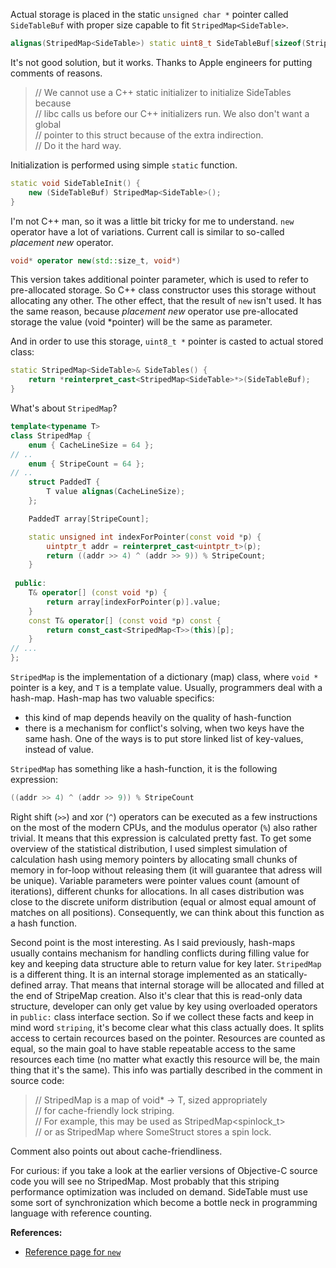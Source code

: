 Actual storage is placed in the static `unsigned char *` pointer called `SideTableBuf` with proper size capable to fit `StripedMap<SideTable>`.

```c++
alignas(StripedMap<SideTable>) static uint8_t SideTableBuf[sizeof(StripedMap<SideTable>)];
```

It's not good solution, but it works. Thanks to Apple engineers for putting comments of reasons.

> // We cannot use a C++ static initializer to initialize SideTables because <br>
> // libc calls us before our C++ initializers run. We also don't want a global <br>
> // pointer to this struct because of the extra indirection. <br>
> // Do it the hard way.

Initialization is performed using simple `static` function. 

```c++
static void SideTableInit() {
    new (SideTableBuf) StripedMap<SideTable>();
}
```

I'm not C++ man, so it was a little bit tricky for me to understand. `new` operator have a lot of variations. 
Current call is similar to so-called *placement new* operator. 

```c++
void* operator new(std::size_t, void*)
```

This version takes additional pointer parameter, which is used to refer to pre-allocated storage. 
So C++ class constructor uses this storage without allocating any other. The other effect, that the result of `new` isn't used. 
It has the same reason, because *placement new* operator use pre-allocated storage the value (void *pointer) will be the same as parameter.

And in order to use this storage, `uint8_t *` pointer is casted to actual stored class:

```c++
static StripedMap<SideTable>& SideTables() {
    return *reinterpret_cast<StripedMap<SideTable>*>(SideTableBuf);
}
```

What's about `StripedMap`?
```c++
template<typename T>
class StripedMap {
    enum { CacheLineSize = 64 };
// ..
    enum { StripeCount = 64 };
// ..
    struct PaddedT {
        T value alignas(CacheLineSize);
    };

    PaddedT array[StripeCount];

    static unsigned int indexForPointer(const void *p) {
        uintptr_t addr = reinterpret_cast<uintptr_t>(p);
        return ((addr >> 4) ^ (addr >> 9)) % StripeCount;
    }
    
 public:
    T& operator[] (const void *p) { 
        return array[indexForPointer(p)].value; 
    }
    const T& operator[] (const void *p) const { 
        return const_cast<StripedMap<T>>(this)[p]; 
    }
// ...
};
```

`StripedMap` is the implementation of a dictionary (map) class, where `void *` pointer is a key, and `T` is a template value. Usually, programmers deal with a hash-map. Hash-map has two valuable specifics: 

- this kind of map depends heavily on the quality of hash-function
- there is a mechanism for conflict's solving, when two keys have the same hash. One of the ways is to put store linked list of key-values, instead of value.

`StripedMap` has something like a hash-function, it is the following expression:

```c++
((addr >> 4) ^ (addr >> 9)) % StripeCount
```

Right shift (`>>`) and xor (`^`) operators can be executed as a few instructions on the most of the modern CPUs, and the modulus operator (`%`) also rather trivial. It means that this expression is calculated pretty fast. To get some overview of the statistical distribution, I used simplest simulation of calculation hash using memory pointers by allocating small chunks of memory in for-loop without releasing them (it will guarantee that adress will be unique). Variable parameters were pointer values count (amount of iterations), different chunks for allocations. In all cases distribution was close to the discrete uniform distribution (equal or almost equal amount of matches on all positions). Consequently, we can think about this function as a hash function.

Second point is the most interesting. As I said previously, hash-maps usually contains mechanism for handling conflicts during filling value for key and keeping data structure able to return value for key later. `StripedMap` is a different thing. It is an internal storage implemented as an statically-defined array. That means that internal storage will be allocated and filled at the end of StripeMap creation. Also it's clear that this is read-only data structure, developer can only get value by key using overloaded operators in `public:` class interface section. So if we collect these facts and keep in mind word `striping`, it's become clear what this class actually does. It splits access to certain recources based on the pointer. Resources are counted as equal, so the main goal to have stable repeatable access to the same resources each time (no matter what exactly this resource will be, the main thing that it's the same). This info was partially described in the comment in source code:

> // StripedMap<T> is a map of void* -> T, sized appropriately <br/>
> // for cache-friendly lock striping. <br/>
> // For example, this may be used as StripedMap<spinlock_t> <br/>
> // or as StripedMap<SomeStruct> where SomeStruct stores a spin lock.

Comment also points out about cache-friendliness.

For curious: if you take a look at the earlier versions of Objective-C source code you will see no StripedMap. Most probably that this striping performance optimization was included on demand. SideTable must use some sort of synchronization which become a bottle neck in programming language with reference counting.

**References:**

- [Reference page for `new`](http://en.cppreference.com/w/cpp/language/new)
